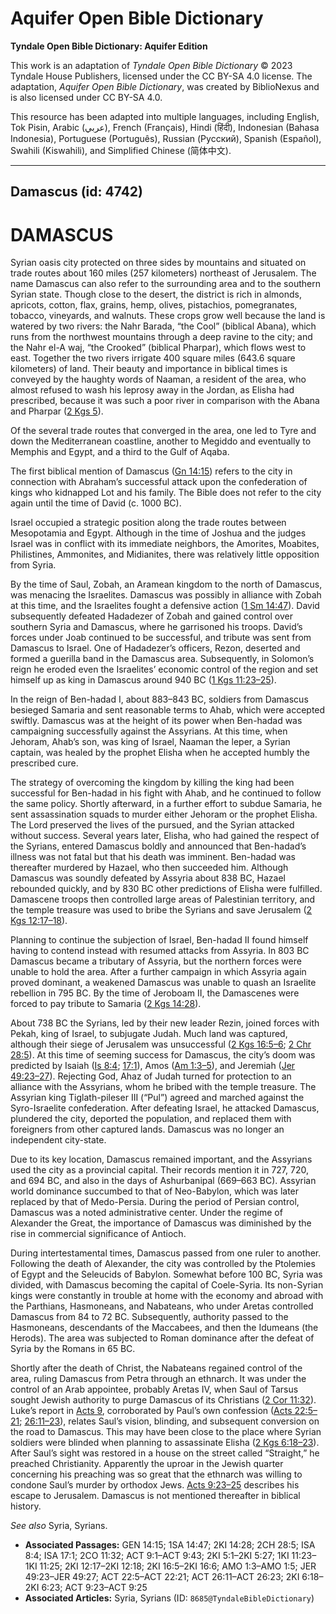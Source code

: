 # Aquifer Open Bible Dictionary

**Tyndale Open Bible Dictionary: Aquifer Edition**

This work is an adaptation of *Tyndale Open Bible Dictionary* © 2023 Tyndale House Publishers, licensed under the CC BY\-SA 4\.0 license. The adaptation, *Aquifer Open Bible Dictionary*, was created by BiblioNexus and is also licensed under CC BY\-SA 4\.0\.

This resource has been adapted into multiple languages, including English, Tok Pisin, Arabic (عربي), French (Français), Hindi (हिंदी), Indonesian (Bahasa Indonesia), Portuguese (Português), Russian (Русский), Spanish (Español), Swahili (Kiswahili), and Simplified Chinese (简体中文).



--------------------------------

## Damascus (id: 4742)

DAMASCUS
========

Syrian oasis city protected on three sides by mountains and situated on trade routes about 160 miles (257 kilometers) northeast of Jerusalem. The name Damascus can also refer to the surrounding area and to the southern Syrian state. Though close to the desert, the district is rich in almonds, apricots, cotton, flax, grains, hemp, olives, pistachios, pomegranates, tobacco, vineyards, and walnuts. These crops grow well because the land is watered by two rivers: the Nahr Barada, “the Cool” (biblical Abana), which runs from the northwest mountains through a deep ravine to the city; and the Nahr el\-A waj, “the Crooked” (biblical Pharpar), which flows west to east. Together the two rivers irrigate 400 square miles (643\.6 square kilometers) of land. Their beauty and importance in biblical times is conveyed by the haughty words of Naaman, a resident of the area, who almost refused to wash his leprosy away in the Jordan, as Elisha had prescribed, because it was such a poor river in comparison with the Abana and Pharpar ([2 Kgs 5](https://ref.ly/2Kgs5:1-2Kgs5:27)).

Of the several trade routes that converged in the area, one led to Tyre and down the Mediterranean coastline, another to Megiddo and eventually to Memphis and Egypt, and a third to the Gulf of Aqaba.

The first biblical mention of Damascus ([Gn 14:15](https://ref.ly/Gen14:15)) refers to the city in connection with Abraham’s successful attack upon the confederation of kings who kidnapped Lot and his family. The Bible does not refer to the city again until the time of David (c. 1000 BC).

Israel occupied a strategic position along the trade routes between Mesopotamia and Egypt. Although in the time of Joshua and the judges Israel was in conflict with its immediate neighbors, the Amorites, Moabites, Philistines, Ammonites, and Midianites, there was relatively little opposition from Syria.

By the time of Saul, Zobah, an Aramean kingdom to the north of Damascus, was menacing the Israelites. Damascus was possibly in alliance with Zobah at this time, and the Israelites fought a defensive action ([1 Sm 14:47](https://ref.ly/1Sam14:47)). David subsequently defeated Hadadezer of Zobah and gained control over southern Syria and Damascus, where he garrisoned his troops. David’s forces under Joab continued to be successful, and tribute was sent from Damascus to Israel. One of Hadadezer’s officers, Rezon, deserted and formed a guerilla band in the Damascus area. Subsequently, in Solomon’s reign he eroded even the Israelites’ economic control of the region and set himself up as king in Damascus around 940 BC ([1 Kgs 11:23–25](https://ref.ly/1Kgs11:23-1Kgs11:25)).

In the reign of Ben\-hadad I, about 883–843 BC, soldiers from Damascus besieged Samaria and sent reasonable terms to Ahab, which were accepted swiftly. Damascus was at the height of its power when Ben\-hadad was campaigning successfully against the Assyrians. At this time, when Jehoram, Ahab’s son, was king of Israel, Naaman the leper, a Syrian captain, was healed by the prophet Elisha when he accepted humbly the prescribed cure.

The strategy of overcoming the kingdom by killing the king had been successful for Ben\-hadad in his fight with Ahab, and he continued to follow the same policy. Shortly afterward, in a further effort to subdue Samaria, he sent assassination squads to murder either Jehoram or the prophet Elisha. The Lord preserved the lives of the pursued, and the Syrian attacked without success. Several years later, Elisha, who had gained the respect of the Syrians, entered Damascus boldly and announced that Ben\-hadad’s illness was not fatal but that his death was imminent. Ben\-hadad was thereafter murdered by Hazael, who then succeeded him. Although Damascus was soundly defeated by Assyria about 838 BC, Hazael rebounded quickly, and by 830 BC other predictions of Elisha were fulfilled. Damascene troops then controlled large areas of Palestinian territory, and the temple treasure was used to bribe the Syrians and save Jerusalem ([2 Kgs 12:17–18](https://ref.ly/2Kgs12:17-2Kgs12:18)).

Planning to continue the subjection of Israel, Ben\-hadad II found himself having to contend instead with resumed attacks from Assyria. In 803 BC Damascus became a tributary of Assyria, but the northern forces were unable to hold the area. After a further campaign in which Assyria again proved dominant, a weakened Damascus was unable to quash an Israelite rebellion in 795 BC. By the time of Jeroboam II, the Damascenes were forced to pay tribute to Samaria ([2 Kgs 14:28](https://ref.ly/2Kgs14:28)).

About 738 BC the Syrians, led by their new leader Rezin, joined forces with Pekah, king of Israel, to subjugate Judah. Much land was captured, although their siege of Jerusalem was unsuccessful ([2 Kgs 16:5–6](https://ref.ly/2Kgs16:5-2Kgs16:6); [2 Chr 28:5](https://ref.ly/2Chr28:5)). At this time of seeming success for Damascus, the city’s doom was predicted by Isaiah ([Is 8:4](https://ref.ly/Isa8:4); [17:1](https://ref.ly/Isa17:1)), Amos ([Am 1:3–5](https://ref.ly/Amos1:3-Amos1:5)), and Jeremiah ([Jer 49:23–27](https://ref.ly/Jer49:23-Jer49:27)). Rejecting God, Ahaz of Judah turned for protection to an alliance with the Assyrians, whom he bribed with the temple treasure. The Assyrian king Tiglath\-pileser III (“Pul”) agreed and marched against the Syro\-Israelite confederation. After defeating Israel, he attacked Damascus, plundered the city, deported the population, and replaced them with foreigners from other captured lands. Damascus was no longer an independent city\-state.

Due to its key location, Damascus remained important, and the Assyrians used the city as a provincial capital. Their records mention it in 727, 720, and 694 BC, and also in the days of Ashurbanipal (669–663 BC). Assyrian world dominance succumbed to that of Neo\-Babylon, which was later replaced by that of Medo\-Persia. During the period of Persian control, Damascus was a noted administrative center. Under the regime of Alexander the Great, the importance of Damascus was diminished by the rise in commercial significance of Antioch.

During intertestamental times, Damascus passed from one ruler to another. Following the death of Alexander, the city was controlled by the Ptolemies of Egypt and the Seleucids of Babylon. Somewhat before 100 BC, Syria was divided, with Damascus becoming the capital of Coele\-Syria. Its non\-Syrian kings were constantly in trouble at home with the economy and abroad with the Parthians, Hasmoneans, and Nabateans, who under Aretas controlled Damascus from 84 to 72 BC. Subsequently, authority passed to the Hasmoneans, descendants of the Maccabees, and then the Idumeans (the Herods). The area was subjected to Roman dominance after the defeat of Syria by the Romans in 65 BC.

Shortly after the death of Christ, the Nabateans regained control of the area, ruling Damascus from Petra through an ethnarch. It was under the control of an Arab appointee, probably Aretas IV, when Saul of Tarsus sought Jewish authority to purge Damascus of its Christians ([2 Cor 11:32](https://ref.ly/2Cor11:32)). Luke’s report in [Acts 9](https://ref.ly/Acts9:1-Acts9:43), corroborated by Paul’s own confession ([Acts 22:5–21](https://ref.ly/Acts22:5-Acts22:21); [26:11–23](https://ref.ly/Acts26:11-Acts26:23)), relates Saul’s vision, blinding, and subsequent conversion on the road to Damascus. This may have been close to the place where Syrian soldiers were blinded when planning to assassinate Elisha ([2 Kgs 6:18–23](https://ref.ly/2Kgs6:18-2Kgs6:23)). After Saul’s sight was restored in a house on the street called “Straight,” he preached Christianity. Apparently the uproar in the Jewish quarter concerning his preaching was so great that the ethnarch was willing to condone Saul’s murder by orthodox Jews. [Acts 9:23–25](https://ref.ly/Acts9:23-Acts9:25) describes his escape to Jerusalem. Damascus is not mentioned thereafter in biblical history.

*See also* Syria, Syrians.

* **Associated Passages:** GEN 14:15; 1SA 14:47; 2KI 14:28; 2CH 28:5; ISA 8:4; ISA 17:1; 2CO 11:32; ACT 9:1–ACT 9:43; 2KI 5:1–2KI 5:27; 1KI 11:23–1KI 11:25; 2KI 12:17–2KI 12:18; 2KI 16:5–2KI 16:6; AMO 1:3–AMO 1:5; JER 49:23–JER 49:27; ACT 22:5–ACT 22:21; ACT 26:11–ACT 26:23; 2KI 6:18–2KI 6:23; ACT 9:23–ACT 9:25
* **Associated Articles:** Syria, Syrians (ID: `8685@TyndaleBibleDictionary`)


